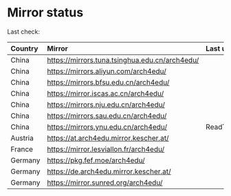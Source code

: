 <script src="./time.js"></script>
# Mirror status
Last check: <script type="text/javascript">localize(1692382819.2852542);</script>

|Country|Mirror|Last update|
|:------|:-----|:----------|
|China|https://mirrors.tuna.tsinghua.edu.cn/arch4edu/|<script type="text/javascript">localize(1692342836);</script>|
|China|https://mirrors.aliyun.com/arch4edu/|<script type="text/javascript">localize(1692253745);</script>|
|China|https://mirrors.bfsu.edu.cn/arch4edu/|<script type="text/javascript">localize(1692342836);</script>|
|China|https://mirror.iscas.ac.cn/arch4edu/|<script type="text/javascript">localize(1692342836);</script>|
|China|https://mirrors.nju.edu.cn/arch4edu/|<script type="text/javascript">localize(1692296975);</script>|
|China|https://mirrors.sau.edu.cn/arch4edu/|<script type="text/javascript">localize(1692342836);</script>|
|China|https://mirrors.ynu.edu.cn/arch4edu/|ReadTimeout|
|Austria|https://at.arch4edu.mirror.kescher.at/|<script type="text/javascript">localize(1692342836);</script>|
|France|https://mirror.lesviallon.fr/arch4edu/|<script type="text/javascript">localize(1692342836);</script>|
|Germany|https://pkg.fef.moe/arch4edu/|<script type="text/javascript">localize(1692342836);</script>|
|Germany|https://de.arch4edu.mirror.kescher.at/|<script type="text/javascript">localize(1692342836);</script>|
|Germany|https://mirror.sunred.org/arch4edu/|<script type="text/javascript">localize(1692342836);</script>|

<script src="./tablefilter/tablefilter.js"></script>
<script src="./table.js"></script>